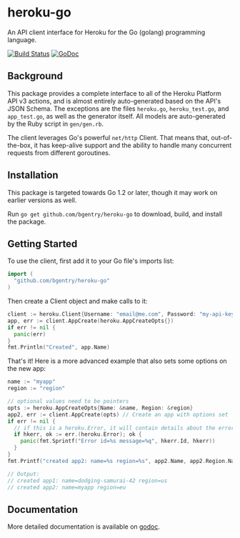 # heroku-go

An API client interface for Heroku for the Go (golang) programming language.

[![Build Status](https://travis-ci.org/bgentry/heroku-go.png)](https://travis-ci.org/bgentry/heroku-go)
[![GoDoc](https://godoc.org/github.com/bgentry/heroku-go?status.png)][godoc]

## Background

This package provides a complete interface to all of the Heroku Platform API v3
actions, and is almost entirely auto-generated based on the API's JSON Schema.
The exceptions are the files `heroku.go`, `heroku_test.go`, and `app_test.go`,
as well as the generator itself. All models are auto-generated by the Ruby
script in `gen/gen.rb`.

The client leverages Go's powerful `net/http` Client. That means that,
out-of-the-box, it has keep-alive support and the ability to handle many
concurrent requests from different goroutines.

## Installation

This package is targeted towards Go 1.2 or later, though it may work on
earlier versions as well.

Run `go get github.com/bgentry/heroku-go` to download, build, and install the
package.

## Getting Started

To use the client, first add it to your Go file's imports list:

```go
import (
  "github.com/bgentry/heroku-go"
)
```

Then create a Client object and make calls to it:

```go
client := heroku.Client{Username: "email@me.com", Password: "my-api-key"}
app, err := client.AppCreate(heroku.AppCreateOpts{})
if err != nil {
  panic(err)
}
fmt.Println("Created", app.Name)
```

That's it! Here is a more advanced example that also sets some options on the
new app:

```go
name := "myapp"
region := "region"

// optional values need to be pointers
opts := heroku.AppCreateOpts{Name: &name, Region: &region}
app2, err := client.AppCreate(opts) // Create an app with options set
if err != nil {
  // if this is a heroku.Error, it will contain details about the error
  if hkerr, ok := err.(heroku.Error); ok {
    panic(fmt.Sprintf("Error id=%s message=%q", hkerr.Id, hkerr))
  }
}
fmt.Printf("created app2: name=%s region=%s", app2.Name, app2.Region.Name)

// Output:
// created app1: name=dodging-samurai-42 region=us
// created app2: name=myapp region=eu
```

## Documentation

More detailed documentation is available on [godoc][godoc].

[godoc]: https://godoc.org/github.com/bgentry/heroku-go "heroku-go on Godoc.org"
